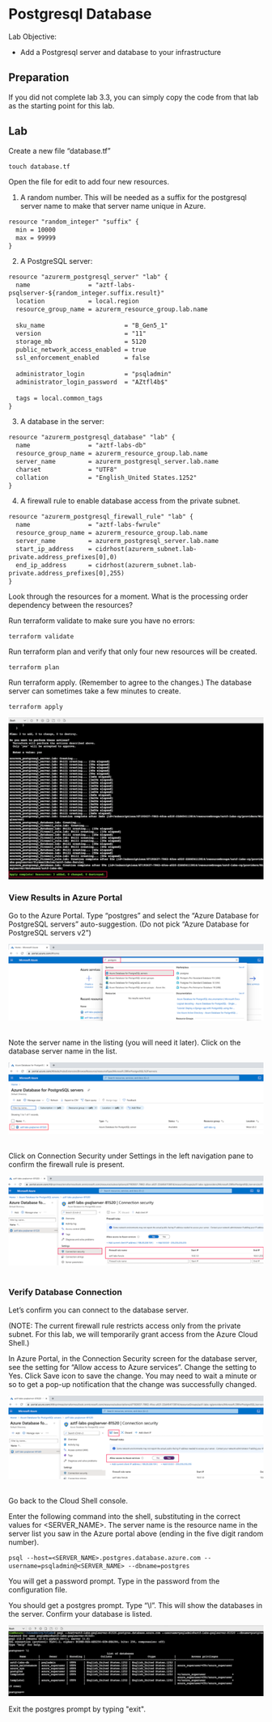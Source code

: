 # Postgresql Database

Lab Objective:
- Add a Postgresql server and database to your infrastructure

## Preparation

If you did not complete lab 3.3, you can simply copy the code from that lab as the starting point for this lab.

## Lab

Create a new file “database.tf”
```
touch database.tf
```

Open the file for edit to add four new resources.

1. A random number.  This will be needed as a suffix for the postgresql server name to make that server name unique in Azure.
```
resource "random_integer" "suffix" {
  min = 10000
  max = 99999
}
```

2. A PostgreSQL server:
```
resource "azurerm_postgresql_server" "lab" {
  name                = "aztf-labs-psqlserver-${random_integer.suffix.result}"
  location            = local.region
  resource_group_name = azurerm_resource_group.lab.name

  sku_name                      = "B_Gen5_1"
  version                       = "11"
  storage_mb                    = 5120
  public_network_access_enabled = true
  ssl_enforcement_enabled       = false

  administrator_login           = "psqladmin"
  administrator_login_password  = "AZtfl4b$"

  tags = local.common_tags
}
```

3. A database in the server:
```
resource "azurerm_postgresql_database" "lab" {
  name                = "aztf-labs-db"
  resource_group_name = azurerm_resource_group.lab.name
  server_name         = azurerm_postgresql_server.lab.name
  charset             = "UTF8"
  collation           = "English_United States.1252"
}
```

4. A firewall rule to enable database access from the private subnet.
```
resource "azurerm_postgresql_firewall_rule" "lab" {
  name                = "aztf-labs-fwrule"
  resource_group_name = azurerm_resource_group.lab.name
  server_name         = azurerm_postgresql_server.lab.name
  start_ip_address    = cidrhost(azurerm_subnet.lab-private.address_prefixes[0],0)
  end_ip_address      = cidrhost(azurerm_subnet.lab-private.address_prefixes[0],255)
}
```

Look through the resources for a moment. What is the processing order dependency between the resources?

Run terraform validate to make sure you have no errors:
```
terraform validate
```

Run terraform plan and verify that only four new resources will be created.
```
terraform plan
```

Run terraform apply. (Remember to agree to the changes.)  The database server can sometimes take a few minutes to create.
```
terraform apply
```
![Terraform apply - database create](./images/tf-apply-db.png "Terraform apply - database create")

### View Results in Azure Portal

Go to the Azure Portal.  Type “postgres” and select the “Azure Database for PostgreSQL servers” auto-suggestion.  (Do not pick “Azure Database for PostgreSQL servers v2”)

![Azure portal - Search for Postgres](./images/az-postgres.png "Azure portal - Search for Postgres")
<br /><br />

Note the server name in the listing (you will need it later).  Click on the database server name in the list.

![Azure portal - db server](./images/az-dbserver.png "Azure portal - db server")
<br /><br />

Click on Connection Security under Settings in the left navigation pane to confirm the firewall rule is present.

![Azure portal - db firewall](./images/az-dbfw.png "Azure portal - db firewall")
<br /><br />

### Verify Database Connection

Let’s confirm you can connect to the database server.

(NOTE:  The current firewall rule restricts access only from the private subnet.  For this lab, we will temporarily grant access from the Azure Cloud Shell.)

In Azure Portal, in the Connection Security screen for the database server, see the setting for “Allow access to Azure services”.  Change the setting to Yes.  Click Save icon to save the change.   You may need to wait a minute or so to get a pop-up notification that the change was successfully changed.

![Azure portal - Allow Azure services](./images/az-allow-az.png "Azure portal - Allow Azure services")
<br /><br />

Go back to the Cloud Shell console.

Enter the following command into the shell, substituting in the correct values for <SERVER_NAME>.  The server name is the resource name in the server list you saw in the Azure portal above (ending in the five digit random number). 

```
psql --host=<SERVER_NAME>.postgres.database.azure.com --username=psqladmin@<SERVER_NAME> --dbname=postgres
```

You will get a password prompt.  Type in the password from the configuration file.

You should get a postgres prompt.  Type “\l”.  This will show the databases in the server.  Confirm your database is listed.

![Cloud shell - Postgres connection](./images/cs-postgres.png "Cloud shell - Postgres connection")

Exit the postgres prompt by typing "exit".
